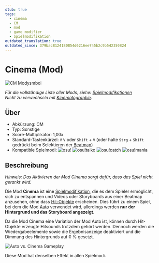 ```yaml
---
stub: true
tags:
  - cinema
  - CM
  - mod
  - game modifier
  - Spielmodifikation
outdated_translation: true
outdated_since: 379bac8124180854d6216ee745b2c9b542350824
---
```


# Cinema (Mod)

![CM Modysmbol](/wiki/shared/mods/CM.png "Cinema (CM) Modsymbol")

*Für die vollständige Liste aller Mods, siehe: [Spielmodifikationen](/wiki/Gameplay/Game_modifier)*\
*Nicht zu verwechseln mit [Kinematographie](https://de.wikipedia.org/wiki/Kinematographie).*

## Über

- Abkürzung: CM
- Typ: Sonstige
- Score-Multiplikator: 1,00x
- Standard-Tastenkürzel: `V` `V` oder `Shift` + `V` (oder halte `Strg` + `Shift` gedrückt beim Selektieren der [Beatmap](/wiki/Beatmap))
- Kompatible Spielmodi: ![][osu!] ![][osu!taiko] ![][osu!catch] ![][osu!mania]

## Beschreibung

*Hinweis: Das Aktivieren der Mod Cinema sorgt dafür, dass das Spiel nicht gerankt wird.*

Die Mod **Cinema** ist eine [Spielmodifikation](/wiki/Gameplay/Game_modifier), die es dem Spieler ermöglicht, sich zu entspannen und Videos oder Storyboards aus einer Beatmap anzusehen, ohne dass [Hit-Objekte](/wiki/Gameplay/Hit_object) erscheinen. Dies führt zu einem Spiel, bei dem die Mod [Auto](/wiki/Gameplay/Game_modifier/Auto) verwendet wird, allerdings werden **nur der Hintergrund und das Storyboard angezeigt**.

Da die Mod Cinema eine Variation der Mod Auto ist, können durch Hit-Objekte erzeugte Hitsounds trotzdem gehört werden. Dennoch werden die Wiedergabeelemente sowie die Ergebnisanzeige deaktiviert und die Dimmung des Hintergrunds auf 0 % gesetzt.

![Auto vs. Cinema Gameplay](img/CM-comparison.jpg "Vergleich zwischen den Mods Auto (links) und Cinema (rechts)")

Diese Mod hat denselben Effekt in allen Spielmodi.

[osu!]: /wiki/shared/mode/osu.png "osu!"
[osu!taiko]: /wiki/shared/mode/taiko.png "osu!taiko"
[osu!catch]: /wiki/shared/mode/catch.png "osu!catch"
[osu!mania]: /wiki/shared/mode/mania.png "osu!mania"
